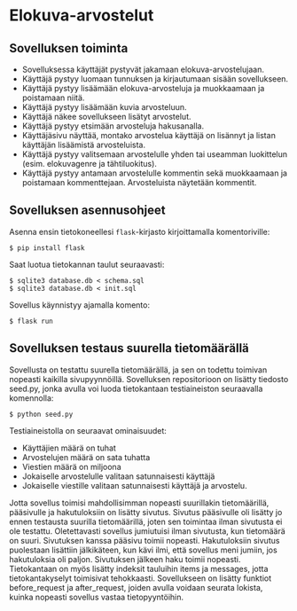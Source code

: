 # Elokuva-arvostelut

## Sovelluksen toiminta

*  Sovelluksessa käyttäjät pystyvät jakamaan elokuva-arvostelujaan.
*  Käyttäjä pystyy luomaan tunnuksen ja kirjautumaan sisään sovellukseen.
*  Käyttäjä pystyy lisäämään elokuva-arvosteluja ja muokkaamaan ja poistamaan niitä.
*  Käyttäjä pystyy lisäämään kuvia arvosteluun.
*  Käyttäjä näkee sovellukseen lisätyt arvostelut.
*  Käyttäjä pystyy etsimään arvosteluja hakusanalla.
*  Käyttäjäsivu näyttää, montako arvostelua käyttäjä on lisännyt ja listan käyttäjän lisäämistä arvosteluista.
*  Käyttäjä pystyy valitsemaan arvostelulle yhden tai useamman luokittelun (esim. elokuvagenre ja tähtiluokitus).
*  Käyttäjä pystyy antamaan arvostelulle kommentin sekä muokkaamaan ja poistamaan kommenttejaan. Arvosteluista näytetään kommentit.

## Sovelluksen asennusohjeet

Asenna ensin tietokoneellesi `flask`-kirjasto kirjoittamalla komentoriville:

```
$ pip install flask
```

Saat luotua tietokannan taulut seuraavasti:

```
$ sqlite3 database.db < schema.sql
$ sqlite3 database.db < init.sql
```

Sovellus käynnistyy ajamalla komento:

```
$ flask run
```

## Sovelluksen testaus suurella tietomäärällä

Sovellusta on testattu suurella tietomäärällä, ja sen on todettu toimivan nopeasti kaikilla sivupyynnöillä.
Sovelluksen repositorioon on lisätty tiedosto seed.py, jonka avulla voi luoda tietokantaan testiaineiston seuraavalla komennolla:

```
$ python seed.py
```

Testiaineistolla on seuraavat ominaisuudet:
- Käyttäjien määrä on tuhat
- Arvostelujen määrä on sata tuhatta
- Viestien määrä on miljoona
- Jokaiselle arvostelulle valitaan satunnaisesti käyttäjä
- Jokaiselle viestille valitaan satunnaisesti käyttäjä ja arvostelu.

Jotta sovellus toimisi mahdollisimman nopeasti suurillakin tietomäärillä, pääsivulle ja hakutuloksiin  on lisätty sivutus.
Sivutus pääsivulle oli lisätty jo ennen testausta suurilla tietomäärillä, joten sen toimintaa ilman sivutusta ei ole testattu. Oletettavasti sovellus jumiutuisi ilman sivutusta, kun tietomäärä on suuri. Sivutuksen kanssa pääsivu toimii nopeasti.
Hakutuloksiin sivutus puolestaan lisättiin jälkikäteen, kun kävi ilmi, että sovellus meni jumiin, jos hakutuloksia oli paljon. Sivutuksen jälkeen haku toimii nopeasti.
Tietokantaan on myös lisätty indeksit tauluihin items ja messages, jotta tietokantakyselyt toimisivat tehokkaasti.
Sovellukseen on lisätty funktiot before_request ja after_request, joiden avulla voidaan seurata lokista, kuinka nopeasti sovellus vastaa tietopyyntöihin.
